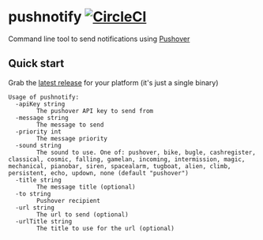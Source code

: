 # pushnotify [![CircleCI](https://circleci.com/gh/danesparza/pushnotify.svg?style=shield)](https://circleci.com/gh/danesparza/pushnotify)
Command line tool to send notifications using [Pushover](https://pushover.net/)

## Quick start
Grab the [latest release](https://github.com/danesparza/pushnotify/releases/latest) for your platform (it's just a single binary)

```
Usage of pushnotify:
  -apiKey string
        The pushover API key to send from
  -message string
        The message to send
  -priority int
        The message priority
  -sound string
        The sound to use. One of: pushover, bike, bugle, cashregister, classical, cosmic, falling, gamelan, incoming, intermission, magic, mechanical, pianobar, siren, spacealarm, tugboat, alien, climb, persistent, echo, updown, none (default "pushover")
  -title string
        The message title (optional)
  -to string
        Pushover recipient
  -url string
        The url to send (optional)
  -urlTitle string
        The title to use for the url (optional)
```
